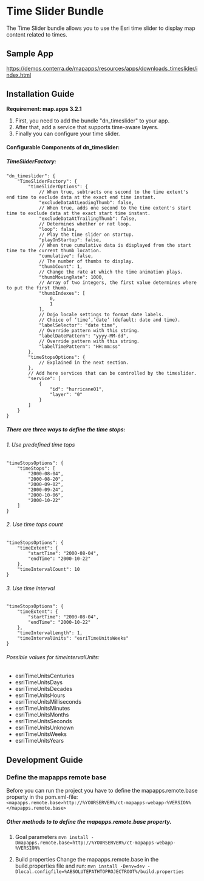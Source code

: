 # Time Slider Bundle
The Time Slider bundle allows you to use the Esri time slider to display map content related to times.

Sample App
------------------
https://demos.conterra.de/mapapps/resources/apps/downloads_timeslider/index.html

Installation Guide
------------------
**Requirement: map.apps 3.2.1**

1. First, you need to add the bundle "dn_timeslider" to your app.
2. After that, add a service that supports time-aware layers.
3. Finally you can configure your time slider.

#### Configurable Components of dn_timeslider:

##### TimeSliderFactory:
```
"dn_timeslider": {
    "TimeSliderFactory": {
        "timeSliderOptions": {
            // When true, subtracts one second to the time extent's end time to exclude data at the exact end time instant.
            "excludeDataAtLeadingThumb": false,
            // When true, adds one second to the time extent's start time to exclude data at the exact start time instant.
            "excludeDataAtTrailingThumb": false,
            // Determines whether or not loop.
            "loop": false,
            // Play the time slider on startup.
            "playOnStartup": false,
            // When true cumulative data is displayed from the start time to the current thumb location.
            "cumulative": false,
            // The number of thumbs to display.
            "thumbCount": 1,
            // Change the rate at which the time animation plays.
            "thumbMovingRate": 1000,
            // Array of two integers, the first value determines where to put the first thumb.
            "thumbIndexes": [
                0,
                1
            ],
            // Dojo locale settings to format date labels.
            // Choice of ‘time’,’date’ (default: date and time).
            "labelSelector": "date time",
            // Override pattern with this string.
            "labelDatePattern": "yyyy-MM-dd",
            // Override pattern with this string.
            "labelTimePattern": "HH:mm:ss"
        },
        "timeStopsOptions": {
            // Explained in the next section.
        },
        // Add here services that can be controlled by the timeslider.
        "service": [
            {
                "id": "hurricane01",
                "layer": "0"
            }
        ]
    }
}
```

##### There are three ways to define the time stops:
###### 1. Use predefined time tops
```
"timeStopsOptions": {
    "timeStops": [
        "2000-08-04",
        "2000-08-20",
        "2000-09-02",
        "2000-09-24",
        "2000-10-06",
        "2000-10-22"
    ]
}
```
###### 2. Use time tops count
```
"timeStopsOptions": {
    "timeExtent": {
        "startTime": "2000-08-04",
        "endTime": "2000-10-22"
    },
    "timeIntervalCount": 10
}
```
###### 3. Use time interval
```
"timeStopsOptions": {
    "timeExtent": {
        "startTime": "2000-08-04",
        "endTime": "2000-10-22"
    },
    "timeIntervalLength": 1,
    "timeIntervalUnits": "esriTimeUnitsWeeks"
}
```
###### Possible values for timeIntervalUnits:

- esriTimeUnitsCenturies
- esriTimeUnitsDays
- esriTimeUnitsDecades
- esriTimeUnitsHours
- esriTimeUnitsMilliseconds
- esriTimeUnitsMinutes
- esriTimeUnitsMonths
- esriTimeUnitsSeconds
- esriTimeUnitsUnknown
- esriTimeUnitsWeeks
- esriTimeUnitsYears

Development Guide
------------------
### Define the mapapps remote base
Before you can run the project you have to define the mapapps.remote.base property in the pom.xml-file:
`<mapapps.remote.base>http://%YOURSERVER%/ct-mapapps-webapp-%VERSION%</mapapps.remote.base>`

##### Other methods to to define the mapapps.remote.base property.
1. Goal parameters
`mvn install -Dmapapps.remote.base=http://%YOURSERVER%/ct-mapapps-webapp-%VERSION%`

2. Build properties
Change the mapapps.remote.base in the build.properties file and run:
`mvn install -Denv=dev -Dlocal.configfile=%ABSOLUTEPATHTOPROJECTROOT%/build.properties`